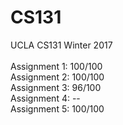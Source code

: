 # CS131
UCLA CS131 Winter 2017<br />
<br />
Assignment 1: 100/100<br />
Assignment 2: 100/100<br />
Assignment 3:  96/100<br />
Assignment 4:  --<br />
Assignment 5: 100/100<br />
